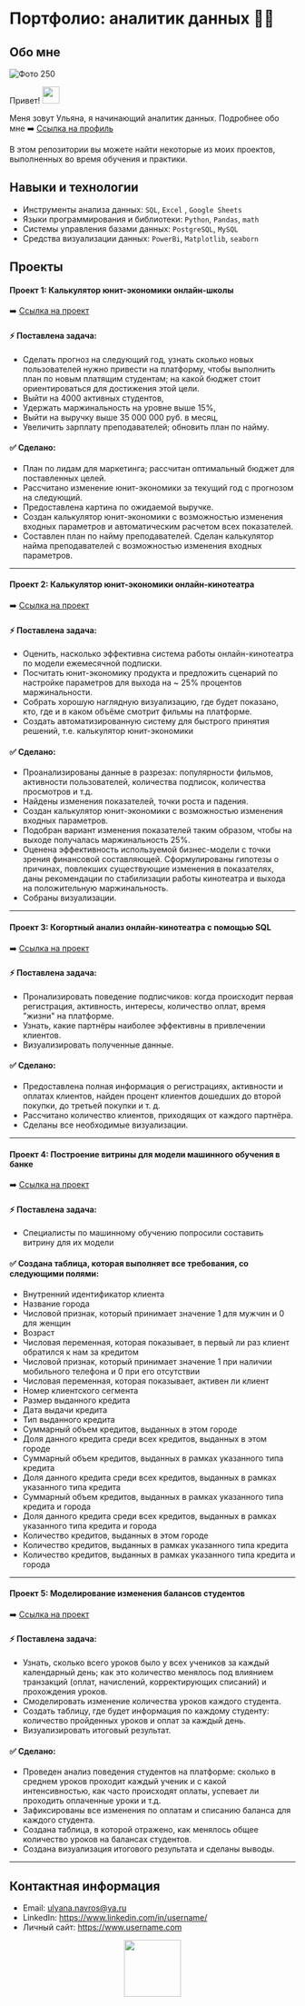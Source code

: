 # Портфолио: аналитик данных :woman_technologist:

## Обо мне 

![Фото 250](https://github.com/Ulyana-Navros/Portfolio/assets/139130975/9cfc8f6a-4e4b-498a-88ad-7d49142450eb)


  Привет! <img src="https://media.giphy.com/media/hvRJCLFzcasrR4ia7z/giphy.gif" width="30px"/>
</h1>

Меня зовут Ульяна, я начинающий аналитик данных. Подробнее обо мне :arrow_right: <a href="https://github.com/Ulyana-Navros">Ссылка на профиль</a>

В этом репозитории вы можете найти некоторые из моих проектов, выполненных во время обучения и практики.
<br>

## Навыки и технологии
- Инструменты анализа данных: ``SQL``, ``Excel`` , ``Google Sheets``
- Языки программирования и библиотеки: ``Python``, ``Pandas``, ``math`` 
- Системы управления базами данных: ``PostgreSQL``, ``MySQL``
- Средства визуализации данных: ``PowerBi``, ``Matplotlib``, ``seaborn``

## Проекты
#### <p> Проект 1: Калькулятор юнит-экономики онлайн-школы</p>

:arrow_right: <a href="https://github.com/Ulyana-Navros/Project-1/tree/main">Ссылка на проект</a>

#### :zap: Поставлена задача:	
- Сделать прогноз на следующий год, узнать сколько новых пользователей нужно привести на платформу, чтобы выполнить план по новым платящим студентам;
на какой бюджет стоит ориентироваться для достижения этой цели.
- Выйти на 4000 активных студентов,
- Удержать маржинальность на уровне выше 15%,
- Выйти на выручку выше 35 000 000 руб. в месяц,
- Увеличить зарплату преподавателей; обновить план по найму.

#### :white_check_mark: Сделано:
- План по лидам для маркетинга; рассчитан оптимальный бюджет для поставленных целей.
- Рассчитано изменение юнит-экономики за текущий год с прогнозом на следующий.
- Предоставлена картина по ожидаемой выручке.
- Создан калькулятор юнит-экономики с возможностью изменения входных параметров и автоматическим расчетом всех показателей.
- Составлен план по найму преподавателей. Сделан калькулятор найма преподавателей с возможностью изменения входных параметров.

---

#### <p> Проект 2: Калькулятор юнит-экономики онлайн-кинотеатра</p>

:arrow_right: <a href="https://github.com/Ulyana-Navros/Project-2/tree/main">Ссылка на проект</a>

#### :zap: Поставлена задача:	
- Оценить, насколько эффективна система работы онлайн-кинотеатра по модели ежемесячной подписки.
-	Посчитать юнит-экономику продукта и предложить сценарий по настройке параметров для выхода на ~ 25% процентов маржинальности.
- Собрать хорошую наглядную визуализацию, где будет показано, кто, где и в каком объёме смотрит фильмы на платформе. 
-	Создать автоматизированную систему для быстрого принятия решений, т.е. калькулятор юнит-экономики

#### :white_check_mark: Сделано:
- Проанализированы данные в разрезах: популярности фильмов, активности пользователей, количества подписок, количества просмотров и т.д.
- Найдены изменения показателей, точки роста и падения.
- Создан калькулятор юнит-экономики с возможностью изменения входных параметров.
- Подобран вариант изменения показателей таким образом, чтобы на выходе получалась маржинальность 25%.
- Оценена эффективность используемой бизнес-модели с точки зрения финансовой составляющей. Сформулированы гипотезы о причинах, повлекших существующие изменения в показателях, даны рекомендации по стабилизации работы кинотеатра и выхода на положительную маржинальность.
- Собраны визуализации.

---

#### <p> Проект 3: Когортный анализ онлайн-кинотеатра с помощью SQL</p>

:arrow_right: <a href="https://github.com/Ulyana-Navros/Project-3">Ссылка на проект</a>

#### :zap: Поставлена задача:	
- Пронализировать поведение подписчиков: когда происходит первая регистрация, активность, интересы, количество оплат, время "жизни" на платформе.
- Узнать, какие партнёры наиболее эффективны в привлечении клиентов.
- Визуализировать полученные данные.
  
#### :white_check_mark: Сделано:
- Предоставлена полная информация о регистрациях, активности и оплатах клиентов, найден процент клиентов дошедших до второй покупки, до третьей покупки и т. д.
- Рассчитано количество клиентов, приходящих от каждого партнёра.
- Сделаны все необходимые визуализации.

---

#### <p> Проект 4: Построение витрины для модели машинного обучения в банке</p>

:arrow_right: <a href="https://github.com/Ulyana-Navros/Project-4">Ссылка на проект</a>

#### :zap: Поставлена задача:	
- Специалисты по машинному обучению попросили составить витрину для их модели

#### :white_check_mark: Создана таблица, которая выполняет все требования, со следующими полями:
- Внутренний идентификатор клиента
- Название города
- Числовой признак, который принимает значение 1 для мужчин и 0 для женщин
- Возраст
- Числовая переменная, которая показывает, в первый ли раз клиент обратился к нам за кредитом
- Числовой признак, который принимает значение 1 при наличии мобильного телефона и 0 при его отсутствии
- Числовая переменная, которая показывает, активен ли клиент
- Номер клиентского сегмента
- Размер выданного кредита
- Дата выдачи кредита
- Тип выданного кредита
- Суммарный объем кредитов, выданных в этом городе
- Доля данного кредита среди всех кредитов, выданных в этом городе
- Суммарный объем кредитов, выданных в рамках указанного типа кредита
- Доля данного кредита среди всех кредитов, выданных в рамках указанного типа кредита
- Суммарный объем кредитов, выданных в рамках указанного типа кредита и города
- Доля данного кредита среди всех кредитов, выданных в рамках указанного типа кредита и города
- Количество кредитов, выданных в этом городе
- Количество кредитов, выданных в рамках указанного типа кредита
- Количество кредитов, выданных в рамках указанного типа кредита и города

---

#### <p> Проект 5: Моделирование изменения балансов студентов</p>

:arrow_right: <a href="https://github.com/Ulyana-Navros/Project-5">Ссылка на проект</a>

#### :zap: Поставлена задача:	
- Узнать, сколько всего уроков было у всех учеников за каждый календарный день;	как это количество менялось под влиянием транзакций (оплат, начислений, корректирующих списаний) и прохождения уроков.
- Смоделировать изменение количества уроков каждого студента.
- Создать таблицу, где будет информация по каждому студенту: количество пройденных уроков и оплат за каждый день.
- Визуализировать итоговый результат.
  
#### :white_check_mark: Сделано:
- Проведен анализ поведения студентов на платформе: сколько в среднем уроков проходит каждый ученик и с какой интенсивностью, как часто происходят оплаты, успевает ли проходить оплаченные уроки и т.д.
- Зафиксированы все изменения по оплатам и списанию баланса для каждого студента.
- Создана таблица, в которой отражено, как менялось общее количество уроков на балансах студентов.
- Создана визуализация итогового результата и сделаны выводы.

---

## Контактная информация
- Email: ulyana.navros@ya.ru
- LinkedIn: https://www.linkedin.com/in/username/
- Личный сайт: https://www.username.com

<div id="header" align="center">
  <img src="https://media.giphy.com/media/M9gbBd9nbDrOTu1Mqx/giphy.gif" width="100"/>
</div>
